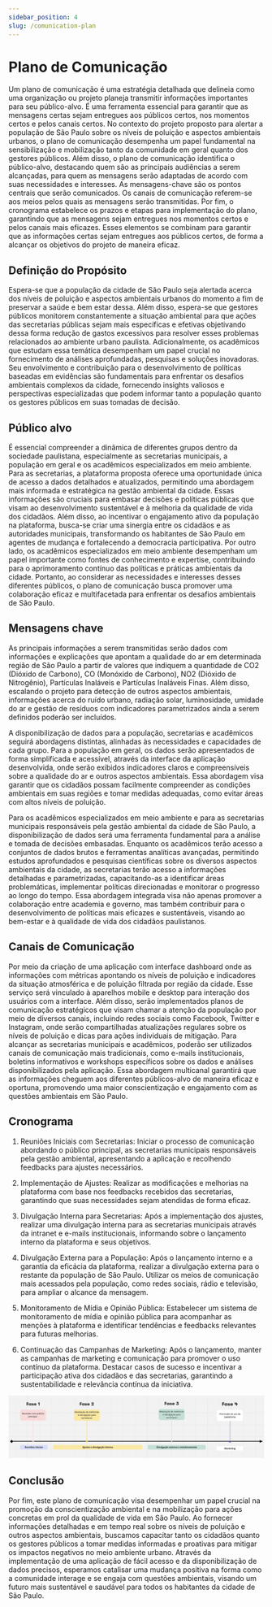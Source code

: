 ```yaml
---
sidebar_position: 4
slug: /comunication-plan
---
```


# Plano de Comunicação

Um plano de comunicação é uma estratégia detalhada que delineia como uma organização ou projeto planeja transmitir informações importantes para seu público-alvo. É uma ferramenta essencial para garantir que as mensagens certas sejam entregues aos públicos certos, nos momentos certos e pelos canais certos. No contexto do projeto proposto para alertar a população de São Paulo sobre os níveis de poluição e aspectos ambientais urbanos, o plano de comunicação desempenha um papel fundamental na sensibilização e mobilização tanto da comunidade em geral quanto dos gestores públicos. Além disso, o plano de comunicação identifica o público-alvo, destacando quem são as principais audiências a serem alcançadas, para quem as mensagens serão adaptadas de acordo com suas necessidades e interesses. As mensagens-chave são os pontos centrais que serão comunicados. Os canais de comunicação referem-se aos meios pelos quais as mensagens serão transmitidas. Por fim, o cronograma estabelece os prazos e etapas para implementação do plano, garantindo que as mensagens sejam entregues nos momentos certos e pelos canais mais eficazes. Esses elementos se combinam para garantir que as informações certas sejam entregues aos públicos certos, de forma a alcançar os objetivos do projeto de maneira eficaz.

## Definição do Propósito

Espera-se que a população da cidade de São Paulo seja alertada acerca dos níveis de poluição e aspectos ambientais urbanos do momento a fim de preservar a saúde e bem estar dessa. Além disso, espera-se que gestores públicos monitorem constantemente a situação ambiental para que ações das secretarias públicas sejam mais específicas e efetivas objetivando dessa forma redução de gastos excessivos para resolver esses problemas relacionados ao ambiente urbano paulista. Adicionalmente, os acadêmicos que estudam essa temática desempenham um papel crucial no fornecimento de análises aprofundadas, pesquisas e soluções inovadoras. Seu envolvimento e contribuição para o desenvolvimento de políticas baseadas em evidências são fundamentais para enfrentar os desafios ambientais complexos da cidade, fornecendo insights valiosos e perspectivas especializadas que podem informar tanto a população quanto os gestores públicos em suas tomadas de decisão.

## Público alvo

É essencial compreender a dinâmica de diferentes grupos dentro da sociedade paulistana, especialmente as secretarias municipais, a população em geral e os acadêmicos especializados em meio ambiente. Para as secretarias, a plataforma proposta oferece uma oportunidade única de acesso a dados detalhados e atualizados, permitindo uma abordagem mais informada e estratégica na gestão ambiental da cidade. Essas informações são cruciais para embasar decisões e políticas públicas que visam ao desenvolvimento sustentável e à melhoria da qualidade de vida dos cidadãos. Além disso, ao incentivar o engajamento ativo da população na plataforma, busca-se criar uma sinergia entre os cidadãos e as autoridades municipais, transformando os habitantes de São Paulo em agentes de mudança e fortalecendo a democracia participativa. Por outro lado, os acadêmicos especializados em meio ambiente desempenham um papel importante como fontes de conhecimento e expertise, contribuindo para o aprimoramento contínuo das políticas e práticas ambientais da cidade. Portanto, ao considerar as necessidades e interesses desses diferentes públicos, o plano de comunicação busca promover uma colaboração eficaz e multifacetada para enfrentar os desafios ambientais de São Paulo.

## Mensagens chave

As principais informações a serem transmitidas serão dados com informações e explicações que apontam a qualidade do ar em determinada região de São Paulo a partir de valores que indiquem a quantidade de CO2 (Dióxido de Carbono), CO (Monóxido de Carbono), NO2 (Dióxido de Nitrogênio), Partículas Inaláveis e Partículas Inaláveis Finas. Além disso, escalando o projeto para detecção de outros aspectos ambientais, informações acerca do ruído urbano, radiação solar, luminosidade, umidade do ar e gestão de resíduos com indicadores parametrizados ainda a serem definidos poderão ser incluídos.

A disponibilização de dados para a população, secretarias e acadêmicos seguirá abordagens distintas, alinhadas às necessidades e capacidades de cada grupo. Para a população em geral, os dados serão apresentados de forma simplificada e acessível, através da interface da aplicação desenvolvida, onde serão exibidos indicadores claros e compreensíveis sobre a qualidade do ar e outros aspectos ambientais. Essa abordagem visa garantir que os cidadãos possam facilmente compreender as condições ambientais em suas regiões e tomar medidas adequadas, como evitar áreas com altos níveis de poluição.

Para os acadêmicos especializados em meio ambiente e para as secretarias municipais responsáveis pela gestão ambiental da cidade de São Paulo, a disponibilização de dados será uma ferramenta fundamental para a análise e tomada de decisões embasadas. Enquanto os acadêmicos terão acesso a conjuntos de dados brutos e ferramentas analíticas avançadas, permitindo estudos aprofundados e pesquisas científicas sobre os diversos aspectos ambientais da cidade, as secretarias terão acesso a informações detalhadas e parametrizadas, capacitando-as a identificar áreas problemáticas, implementar políticas direcionadas e monitorar o progresso ao longo do tempo. Essa abordagem integrada visa não apenas promover a colaboração entre academia e governo, mas também contribuir para o desenvolvimento de políticas mais eficazes e sustentáveis, visando ao bem-estar e à qualidade de vida dos cidadãos paulistanos.

## Canais de Comunicação

Por meio da criação de uma aplicação com interface dashboard onde as informações com métricas apontando os níveis de poluição e indicadores da situação atmosférica e de poluição filtrada por região da cidade. Esse serviço será vinculado à aparelhos mobile e desktop para interação dos usuários com a interface. Além disso, serão implementados planos de comunicação estratégicos que visam chamar a atenção da população por meio de diversos canais, incluindo redes sociais como Facebook, Twitter e Instagram, onde serão compartilhadas atualizações regulares sobre os níveis de poluição e dicas para ações individuais de mitigação. Para alcançar as secretarias municipais e acadêmicos, poderão ser utilizados canais de comunicação mais tradicionais, como e-mails institucionais, boletins informativos e workshops específicos sobre os dados e análises disponibilizados pela aplicação. Essa abordagem multicanal garantirá que as informações cheguem aos diferentes públicos-alvo de maneira eficaz e oportuna, promovendo uma maior conscientização e engajamento com as questões ambientais em São Paulo.

## Cronograma

1. Reuniões Iniciais com Secretarias: Iniciar o processo de comunicação abordando o público principal, as secretarias municipais responsáveis pela gestão ambiental, apresentando a aplicação e recolhendo feedbacks para ajustes necessários.

2. Implementação de Ajustes: Realizar as modificações e melhorias na plataforma com base nos feedbacks recebidos das secretarias, garantindo que suas necessidades sejam atendidas de forma eficaz.

3. Divulgação Interna para Secretarias: Após a implementação dos ajustes, realizar uma divulgação interna para as secretarias municipais através da intranet e e-mails institucionais, informando sobre o lançamento interno da plataforma e seus objetivos.

4. Divulgação Externa para a População: Após o lançamento interno e a garantia da eficácia da plataforma, realizar a divulgação externa para o restante da população de São Paulo. Utilizar os meios de comunicação mais acessados pela população, como redes sociais, rádio e televisão, para ampliar o alcance da mensagem.

5. Monitoramento de Mídia e Opinião Pública: Estabelecer um sistema de monitoramento de mídia e opinião pública para acompanhar as menções à plataforma e identificar tendências e feedbacks relevantes para futuras melhorias.

6. Continuação das Campanhas de Marketing: Após o lançamento, manter as campanhas de marketing e comunicação para promover o uso contínuo da plataforma. Destacar casos de sucesso e incentivar a participação ativa dos cidadãos e das secretarias, garantindo a sustentabilidade e relevância contínua da iniciativa.

![Cronograma](../../../static/img/cronograma_pc.png)

## Conclusão

Por fim, este plano de comunicação visa desempenhar um papel crucial na promoção da conscientização ambiental e na mobilização para ações concretas em prol da qualidade de vida em São Paulo. Ao fornecer informações detalhadas e em tempo real sobre os níveis de poluição e outros aspectos ambientais, buscamos capacitar tanto os cidadãos quanto os gestores públicos a tomar medidas informadas e proativas para mitigar os impactos negativos no meio ambiente urbano. Através da implementação de uma aplicação de fácil acesso e da disponibilização de dados precisos, esperamos catalisar uma mudança positiva na forma como a comunidade interage e se engaja com questões ambientais, visando um futuro mais sustentável e saudável para todos os habitantes da cidade de São Paulo.
